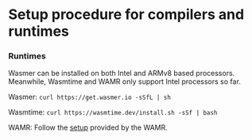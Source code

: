 # Setup procedure for compilers and runtimes
### Runtimes

Wasmer can be installed on both Intel and ARMv8 based processors. Meanwhile, Wasmtime and WAMR only support Intel processors so far.

Wasmer:
`curl https://get.wasmer.io -sSfL | sh`

Wasmtime:
`curl https://wasmtime.dev/install.sh -sSf | bash`

WAMR:
Follow the [setup](https://github.com/bytecodealliance/wasm-micro-runtime/blob/master/doc/build_wamr.md) provided by the WAMR.
